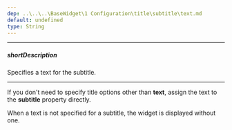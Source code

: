 ```yaml
---
dep: ..\..\..\BaseWidget\1 Configuration\title\subtitle\text.md
default: undefined
type: String
---
```

---
##### shortDescription
Specifies a text for the subtitle.

---
If you don't need to specify title options other than **text**, assign the text to the **subtitle** property directly.<br/>

When a text is not specified for a subtitle, the widget is displayed without one.